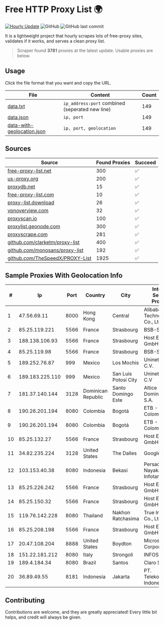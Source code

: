 
# Free HTTP Proxy List 🌍

[![Hourly Update](https://github.com/mertguvencli/http-proxy-list/actions/workflows/main.yml/badge.svg?branch=main)](https://github.com/mertguvencli/http-proxy-list/actions/workflows/main.yml)
![GitHub](https://img.shields.io/github/license/mertguvencli/http-proxy-list)
![GitHub last commit](https://img.shields.io/github/last-commit/mertguvencli/http-proxy-list)

It is a lightweight project that hourly scrapes lots of free-proxy sites, validates if it works, and serves a clean proxy list.


> Scraper found **3781** proxies at the latest update. Usable proxies are below.

## Usage

Click the file format that you want and copy the URL.


|File|Content|Count|
|----|-------|-----|
|[data.txt](https://raw.githubusercontent.com/mertguvencli/http-proxy-list/main/proxy-list/data.txt)|`ip_address:port` combined (seperated new line)|149|
|[data.json](https://raw.githubusercontent.com/mertguvencli/http-proxy-list/main/proxy-list/data.json)|`ip, port`|149|
|[data-with-geolocation.json](https://raw.githubusercontent.com/mertguvencli/http-proxy-list/main/proxy-list/data-with-geolocation.json)|`ip, port, geolocation`|149|

## Sources

|Source|Found Proxies|Succeed|
|------|-------------|-------|
|[free-proxy-list.net](https://free-proxy-list.net)|300|✅|
|[us-proxy.org](https://www.us-proxy.org)|200|✅|
|[proxydb.net](http://proxydb.net)|15|✅|
|[free-proxy-list.com](https://free-proxy-list.com/?page=&port=&type%5B%5D=http&type%5B%5D=https&up_time=0&search=Search)|10|✅|
|[proxy-list.download](https://www.proxy-list.download/HTTP)|26|✅|
|[vpnoverview.com](https://vpnoverview.com/privacy/anonymous-browsing/free-proxy-servers)|32|✅|
|[proxyscan.io](https://www.proxyscan.io)|100|✅|
|[proxylist.geonode.com](https://proxylist.geonode.com/api/proxy-list?limit=300&page=1&sort_by=lastChecked&sort_type=desc&protocols=http,https)|300|✅|
|[proxyscrape.com](https://api.proxyscrape.com/v2/?request=displayproxies&protocol=http&timeout=10000&country=all&ssl=all&anonymity=all)|281|✅|
|[github.com/clarketm/proxy-list](https://raw.githubusercontent.com/clarketm/proxy-list/master/proxy-list-raw.txt)|400|✅|
|[github.com/monosans/proxy-list](https://raw.githubusercontent.com/monosans/proxy-list/main/proxies/http.txt)|192|✅|
|[github.com/TheSpeedX/PROXY-List](https://raw.githubusercontent.com/TheSpeedX/PROXY-List/master/http.txt)|1925|✅|


## Sample Proxies With Geolocation Info

|#|Ip|Port|Country|City|Internet Service Provider|
|-|--|----|-------|----|-------------------------|
|1|47.56.69.11|8000|Hong Kong|Central|Alibaba (US) Technology Co., Ltd.|
|2|85.25.119.221|5566|France|Strasbourg|BSB-SERVICE|
|3|188.138.106.93|5566|France|Strasbourg|Host Europe GmbH|
|4|85.25.119.98|5566|France|Strasbourg|BSB-SERVICE|
|5|189.252.76.87|999|Mexico|Los Mochis|Uninet S.A. de C.V.|
|6|189.183.225.110|999|Mexico|San Luis Potosí City|Uninet S.A. de C.V|
|7|181.37.140.144|3128|Dominican Republic|Santo Domingo Este|Altice Dominicana S.A.|
|8|190.26.201.194|8080|Colombia|Bogotá|ETB - Colombia|
|9|190.26.201.194|8080|Colombia|Bogotá|ETB - Colombia|
|10|85.25.132.27|5566|France|Strasbourg|Host Europe GmbH|
|11|34.82.235.224|3128|United States|The Dalles|Google LLC|
|12|103.153.40.38|8080|Indonesia|Bekasi|Persada Nayaka Infotama|
|13|85.25.226.242|5566|France|Strasbourg|Host Europe GmbH|
|14|85.25.150.32|5566|France|Strasbourg|Host Europe GmbH|
|15|119.76.142.228|8080|Thailand|Nakhon Ratchasima|True Internet Co., Ltd.|
|16|85.25.208.198|5566|France|Strasbourg|Host Europe GmbH|
|17|20.47.108.204|8888|United States|Boydton|Microsoft Corporation|
|18|151.22.181.212|8080|Italy|Strongoli|INFOSTRADA|
|19|189.4.184.34|8080|Brazil|Santos|Claro S.A.|
|20|36.89.49.55|8181|Indonesia|Jakarta|PT. Telekomunikasi Indonesia|



## Contributing

Contributions are welcome, and they are greatly appreciated! Every
little bit helps, and credit will always be given.

